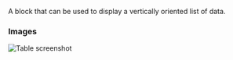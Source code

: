 A block that can be used to display a vertically oriented list of data.

### Images

![Table screenshot](https://gitlab.com/appsemble/appsemble/-/raw/0.35.11-test.1/config/assets/list.png)
